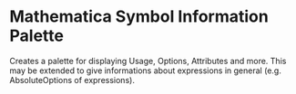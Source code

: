 Mathematica Symbol Information Palette
==================

Creates a palette for displaying Usage, Options, Attributes and more.
This may be extended to give informations about expressions in general
(e.g. AbsoluteOptions of expressions).
